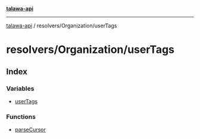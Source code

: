[**talawa-api**](../../../README.md)

***

[talawa-api](../../../modules.md) / resolvers/Organization/userTags

# resolvers/Organization/userTags

## Index

### Variables

- [userTags](variables/userTags.md)

### Functions

- [parseCursor](functions/parseCursor.md)
